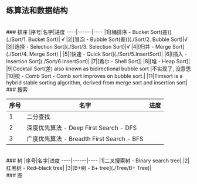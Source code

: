 ## 练算法和数据结构

<br>
### 排序
|序号|名字|进度
----|------|----
|1|[桶排序 - Bucket Sort(差)](./Sort/1. Bucket Sort)| √ 
|2|[冒泡 - Bubble Sort(差)](./Sort/2. Bubble Sort)|√   
|3|[选择 - Selection Sort](./Sort/3. Selection Sort)|√  
|4|[归并 - Merge Sort](./Sort/4. Merge Sort) | 
|5|[快速 - Quick Sort](./Sort/5.InsertSort)|  
|6|[插入 - Insertion Sort](./Sort/6.InsertSort)|  
|7|[希尔 - Shell Sort]|  
|8|[堆 - Heap Sort]|  
|9|Cocktail Sort(差) also known as bidirectional bubble sort |不实现了, 没意思  
|10|梳 - Comb Sort - Comb sort improves on bubble sort.|  
|11|Timsort is a hybrid stable sorting algorithm, derived from merge sort and insertion sort|  


<br>
### 搜索

|序号|名字|进度
----|------|----
|1|二分查找| 
|2|深度优先算法 - Deep First Search - DFS| 
|3|广度优先算法 - Breadth First Search - BFS| 



<br>
### 树  
|序号|名字|进度
----|------|----
|1|二叉搜索树 - Binary search tree| 
|2|红黑树 - Red–black tree| 
|3|[B+树 - B+ tree](./Tree/B+ Tree)| 


<br>
### 图

<br/>
<br/>




